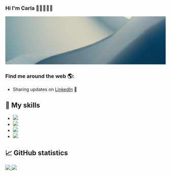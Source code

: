 ### Hi I'm Carla 👋🏼👩🏽‍💻
![MC](img.png)

### Find me around the web 🌎: 

- Sharing updates on <a href="https://www.linkedin.com/in/mariacarlagonzalezgonzalez/">LinkedIn</a> 💼

## 🚀 My skills

- <img src="https://img.icons8.com/color/48/000000/python.png"/>
- <img src="https://img.icons8.com/color/48/000000/sql.png"/>
- <img src="https://img.icons8.com/color/48/000000/machine-learning.png"/>
- <img src="https://img.icons8.com/color/48/000000/tableau-software.png"/>


## 📈 GitHub statistics

<a href="https://github.com/mcarlagg17">
  <img height="180em" src="https://github-readme-stats.vercel.app/api?username=mcarlagg17&show_icons=true&theme=radical" />
  <img height="180em" src="https://github-readme-stats.vercel.app/api/top-langs/?username=mcarlagg17&theme=radical&layout=compact" />
</a>
<!--
**mcarlagg17/mcarlagg17** is a ✨ _special_ ✨ repository because its `README.md` (this file) appears on your GitHub profile.

Here are some ideas to get you started:

- 🔭 I’m currently working on ...
- 🌱 I’m currently learning ...
- 👯 I’m looking to collaborate on ...
- 🤔 I’m looking for help with ...
- 💬 Ask me about ...
- 📫 How to reach me: ...
- 😄 Pronouns: ...
- ⚡ Fun fact: ...
-->
